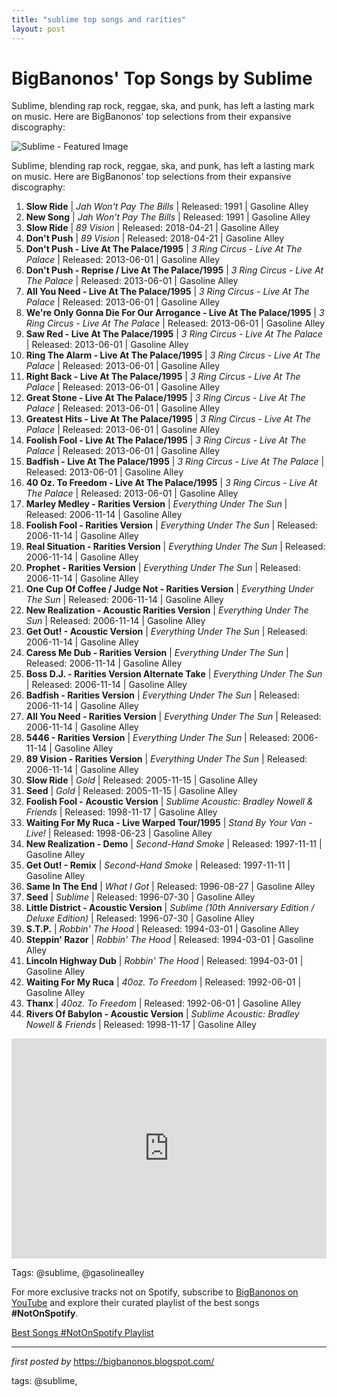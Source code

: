 ```yaml
---
title: "sublime top songs and rarities"
layout: post
---
```

<h1 >BigBanonos' Top Songs by Sublime</h1> <!-- Introductory Text -->
<p >Sublime, blending rap rock, reggae, ska, and punk, has left a lasting mark on music. Here are BigBanonos' top selections from their expansive discography:</p> <!-- Featured Image -->
<div > <img src="https://i.scdn.co/image/ab67616d0000b273c4cb3ab94558b3893b1ccbd9" alt="Sublime - Featured Image">
</div> <p>Sublime, blending rap rock, reggae, ska, and punk, has left a lasting mark on music. Here are BigBanonos' top selections from their expansive discography:</p> <ol> <li><strong>Slow Ride</strong> | <em>Jah Won't Pay The Bills</em> | Released: 1991 | Gasoline Alley</li> <li><strong>New Song</strong> | <em>Jah Won't Pay The Bills</em> | Released: 1991 | Gasoline Alley</li> <li><strong>Slow Ride</strong> | <em>89 Vision</em> | Released: 2018-04-21 | Gasoline Alley</li> <li><strong>Don't Push</strong> | <em>89 Vision</em> | Released: 2018-04-21 | Gasoline Alley</li> <li><strong>Don't Push - Live At The Palace/1995</strong> | <em>3 Ring Circus - Live At The Palace</em> | Released: 2013-06-01 | Gasoline Alley</li> <li><strong>Don't Push - Reprise / Live At The Palace/1995</strong> | <em>3 Ring Circus - Live At The Palace</em> | Released: 2013-06-01 | Gasoline Alley</li> <li><strong>All You Need - Live At The Palace/1995</strong> | <em>3 Ring Circus - Live At The Palace</em> | Released: 2013-06-01 | Gasoline Alley</li> <li><strong>We're Only Gonna Die For Our Arrogance - Live At The Palace/1995</strong> | <em>3 Ring Circus - Live At The Palace</em> | Released: 2013-06-01 | Gasoline Alley</li> <li><strong>Saw Red - Live At The Palace/1995</strong> | <em>3 Ring Circus - Live At The Palace</em> | Released: 2013-06-01 | Gasoline Alley</li> <li><strong>Ring The Alarm - Live At The Palace/1995</strong> | <em>3 Ring Circus - Live At The Palace</em> | Released: 2013-06-01 | Gasoline Alley</li> <li><strong>Right Back - Live At The Palace/1995</strong> | <em>3 Ring Circus - Live At The Palace</em> | Released: 2013-06-01 | Gasoline Alley</li> <li><strong>Great Stone - Live At The Palace/1995</strong> | <em>3 Ring Circus - Live At The Palace</em> | Released: 2013-06-01 | Gasoline Alley</li> <li><strong>Greatest Hits - Live At The Palace/1995</strong> | <em>3 Ring Circus - Live At The Palace</em> | Released: 2013-06-01 | Gasoline Alley</li> <li><strong>Foolish Fool - Live At The Palace/1995</strong> | <em>3 Ring Circus - Live At The Palace</em> | Released: 2013-06-01 | Gasoline Alley</li> <li><strong>Badfish - Live At The Palace/1995</strong> | <em>3 Ring Circus - Live At The Palace</em> | Released: 2013-06-01 | Gasoline Alley</li> <li><strong>40 Oz. To Freedom - Live At The Palace/1995</strong> | <em>3 Ring Circus - Live At The Palace</em> | Released: 2013-06-01 | Gasoline Alley</li> <li><strong>Marley Medley - Rarities Version</strong> | <em>Everything Under The Sun</em> | Released: 2006-11-14 | Gasoline Alley</li> <li><strong>Foolish Fool - Rarities Version</strong> | <em>Everything Under The Sun</em> | Released: 2006-11-14 | Gasoline Alley</li> <li><strong>Real Situation - Rarities Version</strong> | <em>Everything Under The Sun</em> | Released: 2006-11-14 | Gasoline Alley</li> <li><strong>Prophet - Rarities Version</strong> | <em>Everything Under The Sun</em> | Released: 2006-11-14 | Gasoline Alley</li> <li><strong>One Cup Of Coffee / Judge Not - Rarities Version</strong> | <em>Everything Under The Sun</em> | Released: 2006-11-14 | Gasoline Alley</li> <li><strong>New Realization - Acoustic Rarities Version</strong> | <em>Everything Under The Sun</em> | Released: 2006-11-14 | Gasoline Alley</li> <li><strong>Get Out! - Acoustic Version</strong> | <em>Everything Under The Sun</em> | Released: 2006-11-14 | Gasoline Alley</li> <li><strong>Caress Me Dub - Rarities Version</strong> | <em>Everything Under The Sun</em> | Released: 2006-11-14 | Gasoline Alley</li> <li><strong>Boss D.J. - Rarities Version Alternate Take</strong> | <em>Everything Under The Sun</em> | Released: 2006-11-14 | Gasoline Alley</li> <li><strong>Badfish - Rarities Version</strong> | <em>Everything Under The Sun</em> | Released: 2006-11-14 | Gasoline Alley</li> <li><strong>All You Need - Rarities Version</strong> | <em>Everything Under The Sun</em> | Released: 2006-11-14 | Gasoline Alley</li> <li><strong>5446 - Rarities Version</strong> | <em>Everything Under The Sun</em> | Released: 2006-11-14 | Gasoline Alley</li> <li><strong>89 Vision - Rarities Version</strong> | <em>Everything Under The Sun</em> | Released: 2006-11-14 | Gasoline Alley</li> <li><strong>Slow Ride</strong> | <em>Gold</em> | Released: 2005-11-15 | Gasoline Alley</li> <li><strong>Seed</strong> | <em>Gold</em> | Released: 2005-11-15 | Gasoline Alley</li> <li><strong>Foolish Fool - Acoustic Version</strong> | <em>Sublime Acoustic: Bradley Nowell & Friends</em> | Released: 1998-11-17 | Gasoline Alley</li> <li><strong>Waiting For My Ruca - Live Warped Tour/1995</strong> | <em>Stand By Your Van - Live!</em> | Released: 1998-06-23 | Gasoline Alley</li> <li><strong>New Realization - Demo</strong> | <em>Second-Hand Smoke</em> | Released: 1997-11-11 | Gasoline Alley</li> <li><strong>Get Out! - Remix</strong> | <em>Second-Hand Smoke</em> | Released: 1997-11-11 | Gasoline Alley</li> <li><strong>Same In The End</strong> | <em>What I Got</em> | Released: 1996-08-27 | Gasoline Alley</li> <li><strong>Seed</strong> | <em>Sublime</em> | Released: 1996-07-30 | Gasoline Alley</li> <li><strong>Little District - Acoustic Version</strong> | <em>Sublime (10th Anniversary Edition / Deluxe Edition)</em> | Released: 1996-07-30 | Gasoline Alley</li> <li><strong>S.T.P.</strong> | <em>Robbin' The Hood</em> | Released: 1994-03-01 | Gasoline Alley</li> <li><strong>Steppin' Razor</strong> | <em>Robbin' The Hood</em> | Released: 1994-03-01 | Gasoline Alley</li> <li><strong>Lincoln Highway Dub</strong> | <em>Robbin' The Hood</em> | Released: 1994-03-01 | Gasoline Alley</li> <li><strong>Waiting For My Ruca</strong> | <em>40oz. To Freedom</em> | Released: 1992-06-01 | Gasoline Alley</li> <li><strong>Thanx</strong> | <em>40oz. To Freedom</em> | Released: 1992-06-01 | Gasoline Alley</li> <li><strong>Rivers Of Babylon - Acoustic Version</strong> | <em>Sublime Acoustic: Bradley Nowell & Friends</em> | Released: 1998-11-17 | Gasoline Alley</li>
</ol> <div> <iframe src="https://open.spotify.com/embed/playlist/6wjtmsGDPWpEIWrMgyVkLF?utm_source=generator" width="100%" height="352" frameborder="0" allow="autoplay; clipboard-write; encrypted-media; fullscreen; picture-in-picture" loading="lazy"></iframe>
</div>
<p>Tags: @sublime, @gasolinealley</p>


<!--Subscribe and Playlist Links-->
<div>
    <p>For more exclusive tracks not on Spotify, subscribe to <a href="https://www.youtube.com/@BigBanonos" target="_blank">BigBanonos on YouTube</a> and explore their curated playlist of the best songs <strong>#NotOnSpotify</strong>.</p>
    <p><a href="https://www.youtube.com/playlist?list=PLtuNtuTatqI0kFahUCbtbfenC_ET5O_tr" target="_blank">Best Songs #NotOnSpotify Playlist<br /></a></p></div>

<hr />

<p><em>first posted by</em> <a href="https://bigbanonos.blogspot.com/" rel="noopener" target="_new">https://bigbanonos.blogspot.com/</a></p>

<p>tags: @sublime,</p>

